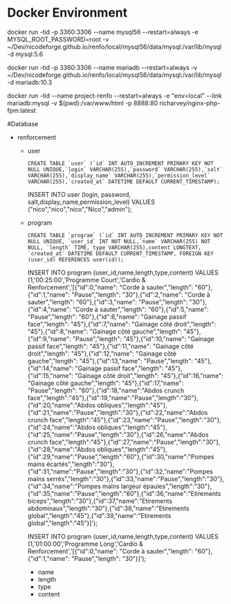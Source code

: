 # Docker Environment 

docker run -tid -p 3360:3306 --name mysql56 --restart=always -e MYSQL_ROOT_PASSWORD=root -v ~/Dev/nicodeforge.github.io/renfo/local/mysql56/data/mysql:/var/lib/mysql  -d mysql:5.6

docker run -tid -p 3360:3306 --name mariadb --restart=always -v ~/Dev/nicodeforge.github.io/renfo/local/mysql56/data/mysql:/var/lib/mysql  -d mariadb:10.3

docker run -tid --name project-renfo --restart=always -e "env=local" --link mariadb:mysql -v $(pwd):/var/www/html -p 8888:80 richarvey/nginx-php-fpm:latest

#Database

- renforcement
	- user
		```
		CREATE TABLE `user` (`id` INT AUTO_INCREMENT PRIMARY KEY NOT NULL UNIQUE,`login` VARCHAR(255),`password` VARCHAR(255),`salt` VARCHAR(255),`display_name` VARCHAR(255),`permission_level` VARCHAR(255),`created_at` DATETIME DEFAULT CURRENT_TIMESTAMP);
		```

		INSERT INTO user (login, password, salt,display_name,permission_level) VALUES ("nico","nico","nico","Nico","admin");


	- program

		```
		CREATE TABLE `program` (`id` INT AUTO_INCREMENT PRIMARY KEY NOT NULL UNIQUE, `user_id` INT NOT NULL,`name` VARCHAR(255) NOT NULL, `length` TIME, type VARCHAR(255),content LONGTEXT, `created_at` DATETIME DEFAULT CURRENT_TIMESTAMP, FOREIGN KEY (user_id) REFERENCES user(id));
		```

		INSERT INTO program (user_id,name,length,type,content) VALUES (1,'00:25:00','Programme Court','Cardio & Renforcement','[{"id":0,"name": "Corde à sauter","length": "60"},{"id":1,"name": "Pause","length": "30"},{"id":2,"name": "Corde à sauter","length": "60"},{"id":3,"name": "Pause","length": "30"},{"id":4,"name": "Corde à sauter","length": "60"},{"id":5,"name": "Pause","length": "60"},{"id":6,"name": "Gainage passif face","length": "45"},{"id":7,"name": "Gainage côté droit","length": "45"},{"id":8,"name": "Gainage côté gauche","length": "45"},{"id":9,"name": "Pause","length": "45"},{"id":10,"name": "Gainage passif face","length": "45"},{"id":11,"name": "Gainage côté droit","length": "45"},{"id":12,"name": "Gainage côté gauche","length": "45"},{"id":13,"name": "Pause","length": "45"},{"id":14,"name": "Gainage passif face","length": "45"},{"id":15,"name": "Gainage côté droit","length": "45"},{"id":16,"name": "Gainage côté gauche","length": "45"},{"id":17,"name": "Pause","length": "60"},{"id":18,"name":"Abdos crunch face","length":"45"},{"id":19,"name":"Pause","length":"30"},{"id":20,"name":"Abdos obliques","length":"45"},{"id":21,"name":"Pause","length":"30"},{"id":22,"name":"Abdos crunch face","length":"45"},{"id":23,"name":"Pause","length":"30"},{"id":24,"name":"Abdos obliques","length":"45"},{"id":25,"name":"Pause","length":"30"},{"id":26,"name":"Abdos crunch face","length":"45"},{"id":27,"name":"Pause","length":"30"},{"id":28,"name":"Abdos obliques","length":"45"},{"id":29,"name":"Pause","length":"60"},{"id":30,"name":"Pompes mains écartés","length":"30"},{"id":31,"name":"Pause","length":"30"},{"id":32,"name":"Pompes mains serrés","length":"30"},{"id":33,"name":"Pause","length":"30"},{"id":34,"name":"Pompes mains largeur épaules","length":"30"},{"id":35,"name":"Pause","length":"60"},{"id":36,"name":"Etirements biceps","length":"30"},{"id":37,"name":"Etirements abdominaux","length":"30"},{"id":38,"name":"Etirements global","length":"45"},{"id":39,"name":"Etirements global","length":"45"}]');

		INSERT INTO program (user_id,name,length,type,content) VALUES (1,'01:00:00','Programme Long','Cardio & Renforcement','[{"id":0,"name": "Corde à sauter","length": "60"},{"id":1,"name": "Pause","length": "30"}]');
		
		
		
		- name
		- length
		- type
		- content

		
